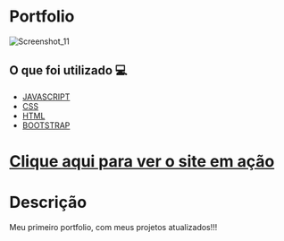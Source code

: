 <h1> Portfolio </h1>


![Screenshot_11](https://user-images.githubusercontent.com/96798145/183986536-23865057-26e0-4891-8487-8fbfb89432fb.png)

<h2> O que foi utilizado 💻 </h2>

- [JAVASCRIPT]()
- [CSS]()
- [HTML]()
- [BOOTSTRAP]()

<h1> <a href="https://arthurfilhoportfolio.netlify.app/index.html"> Clique aqui para ver o site em ação </a></h1>

<h1> Descrição </h1>
<p> Meu primeiro portfolio, com meus projetos atualizados!!! </p>
